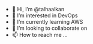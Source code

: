 - 👋 Hi, I’m @talhaalkan
- 👀 I’m interested in DevOps
- 🌱 I’m currently learning AWS 
- 💞️ I’m looking to collaborate on 
- 📫 How to reach me ...

<!---
talhaalkan/talhaalkan is a ✨ special ✨ repository because its `README.md` (this file) appears on your GitHub profile.
You can click the Preview link to take a look at your changes.
--->
